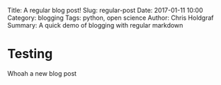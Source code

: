 Title: A regular blog post!
Slug: regular-post
Date: 2017-01-11 10:00
Category: blogging
Tags: python, open science
Author: Chris Holdgraf
Summary: A quick demo of blogging with regular markdown

# Testing
Whoah a new blog post
